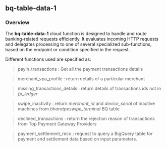 ## bq-table-data-1

### Overview
The **bq-table-data-1** cloud function is designed to handle and route banking-related requests efficiently. It evaluates incoming HTTP requests and delegates processing to one of several specialized sub-functions, based on the endpoint or condition specified in the request.
     
Different functions used are specified as:
> payin_transactions : Get all the payment transactions details
     
> merchant_vpa_profile : return details of a particular merchant

> missing_transactions_details : return details of transactions ids not in *fp_ledger*

> swipe_inactivity : return *merchant_id* and *device_serial* of inactive machines from *bharatpeswipe_terminal* BQ table

> declined_transactions : return the rejection reason of transactions from Top Payment Gateway Providers

> payment_settlement_reco : request to query a BigQuery table for payment and settlement data based on input parameters.
